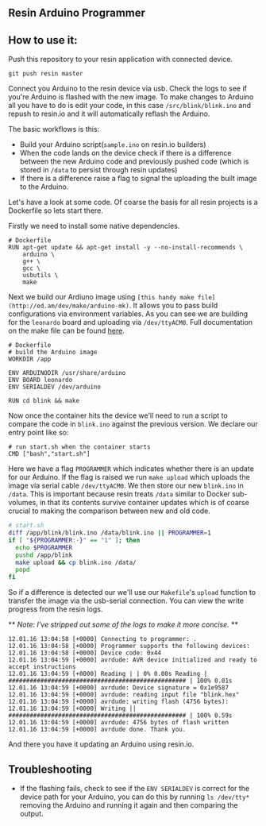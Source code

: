 ## Resin Arduino Programmer

## How to use it:

Push this repository to your resin application with connected device.
```
git push resin master
```
Connect you Arduino to the resin device via usb. Check the logs to see if you're Arduino is flashed with the new image. To make changes to Arduino all you have to do is edit your code, in this case `/src/blink/blink.ino` and repush to resin.io and it will automatically reflash the Arduino.

The basic workflows is this:
 * Build your Arduino script(`sample.ino` on resin.io builders)
 * When the code lands on the device check if there is a difference between the new Arduino code and previously pushed code (which is stored in `/data` to persist through resin updates)
 * If there is a difference raise a flag to signal the uploading the built image to the Arduino.

Let's have a look at some code. Of coarse the basis for all resin projects is a Dockerfile so lets start there.

Firstly we need to install some native dependencies.
```
# Dockerfile
RUN apt-get update && apt-get install -y --no-install-recommends \
    arduino \
    g++ \
    gcc \
    usbutils \
    make
```

Next we build our Ardiuno image using `[this handy make file](http://ed.am/dev/make/arduino-mk)`. It allows you to pass build configurations via environment variables. As you can see we are building for the `leonardo` board and uploading via `/dev/ttyACM0`. Full documentation on the make file can be found [here](http://ed.am/dev/make/arduino-mk).

```
# Dockerfile
# build the Arduino image
WORKDIR /app

ENV ARDUINODIR /usr/share/arduino
ENV BOARD leonardo
ENV SERIALDEV /dev/arduino

RUN cd blink && make
```

Now once the container hits the device we'll need to run a script to compare the code in `blink.ino` against the previous version. We declare our entry point like so:

```
# run start.sh when the container starts
CMD ["bash","start.sh"]
```

Here we have a flag `PROGRAMMER` which indicates whether there is an update for our Arduino. If the flag is raised we run `make upload` which uploads the image via serial cable `/dev/ttyACM0`. We then store our new `blink.ino` in `/data`. This is important because resin treats `/data` similar to Docker sub-volumes, in that its contents survive container updates which is of coarse crucial to making the comparison between new and old code.

```bash
# start.sh
diff /app/blink/blink.ino /data/blink.ino || PROGRAMMER=1
if [ "${PROGRAMMER:-}" == "1" ]; then
  echo $PROGRAMMER
  pushd /app/blink
  make upload && cp blink.ino /data/
  popd
fi
```

So if a difference is detected our we'll use our `Makefile`'s `upload` function to transfer the image via the usb-serial connection. You can view the write progress from the resin logs.

** *Note: I've stripped out some of the logs to make it more concise.* **

```
12.01.16 13:04:58 [+0000] Connecting to programmer: .
12.01.16 13:04:58 [+0000] Programmer supports the following devices:
12.01.16 13:04:58 [+0000] Device code: 0x44
12.01.16 13:04:59 [+0000] avrdude: AVR device initialized and ready to accept instructions
12.01.16 13:04:59 [+0000] Reading | | 0% 0.00s Reading | ################################################## | 100% 0.01s
12.01.16 13:04:59 [+0000] avrdude: Device signature = 0x1e9587
12.01.16 13:04:59 [+0000] avrdude: reading input file "blink.hex"
12.01.16 13:04:59 [+0000] avrdude: writing flash (4756 bytes):
12.01.16 13:04:59 [+0000] Writing || ################################################## | 100% 0.59s
12.01.16 13:04:59 [+0000] avrdude: 4756 bytes of flash written
12.01.16 13:04:59 [+0000] avrdude done. Thank you.
```

And there you have it updating an Arduino using resin.io.

## Troubleshooting
* If the flashing fails, check to see if the `ENV SERIALDEV` is correct for the device path for your Arduino, you can do this by running `ls /dev/tty*` removing the Arduino and running it again and then comparing the output.
